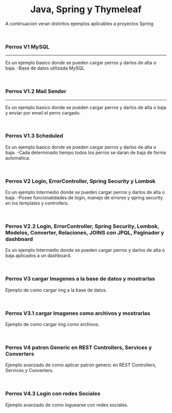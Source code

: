 <h1 align="center">Java, Spring y Thymeleaf </h1>
<p align="left">A continuacion veran distintos ejemplos aplicables a proyectos Spring</p>
<br>

<h3 align="left">Perros V1 MySQL</h3>
<hr style="border:0.5px;">
<p align="left">Es un ejemplo basico donde se pueden cargar perros y darlos de alta o baja. -Base de datos utilizada MySQL</p>
<br>

<h3 align="left">Perros V1.2 Mail Sender</h3>
<hr>
<p align="left">Es un ejemplo basico donde se pueden cargar perros y darlos de alta o baja y enviar por email el perro cargado.</p>
<br>

<h3 align="left">Perros V1.3 Scheduled</h3>
<p align="left">Es un ejemplo basico donde se pueden cargar perros y darlos de alta o baja. -Cada determinado tiempo todos los perros se daran de baja de forma automatica.</p>
<br>

<h3 align="left">Perros V2 Login, ErrorController, Spring Security y Lombok</h3>
<p align="left">Es un ejemplo Intermedio donde se pueden cargar perros y darlos de alta o baja. -Posee funcionalidades de login, manejo de errores y spring security en los templates y controllers.</p>
<br>

<h3 align="left">Perros V2.2 Login, ErrorController, Spring Security, Lombok, Modelos, Converter, Relaciones, JOINS con JPQL, Paginador y dashboard</h3>
<p align="left">Es un ejemplo Intermedio donde se pueden cargar perros y darlos de alta o baja aplicados a un dashboard.</p>
<br>

<h3 align="left">Perros V3 cargar Imagenes a la base de datos y mostrarlas</h3>
<p align="left">Ejemplo de como cargar img a la base de datos.</p>
<br>

<h3 align="left">Perros V3.1 cargar Imagenes como archivos y mostrarlas</h3>
<p align="left">Ejemplo de como cargar img como archivos.</p>
<br>

<h3 align="left">Perros V4 patron Generic en REST Controllers, Services y Converters</h3>
<p align="left">Ejemplo avanzado de como aplicar patron generic en REST Controllers, Services y Converters.</p>
<br>

<h3 align="left">Perros V4.3 Login con redes Sociales</h3>
<p align="left">Ejemplo avanzado de como loguearse con redes sociales.</p>
<br>
